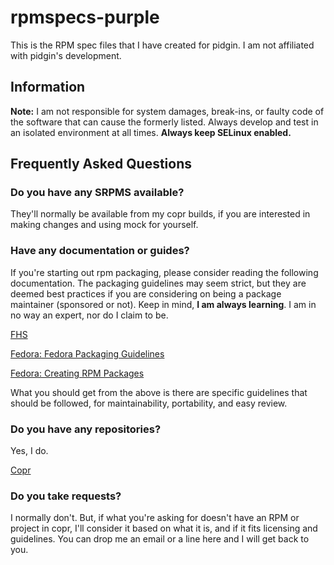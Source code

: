 # rpmspecs-purple

This is the RPM spec files that I have created for pidgin. I am not affiliated with pidgin's development.

## Information

**Note:** I am not responsible for system damages, break-ins, or faulty code of the software that can cause the formerly listed. Always develop and test in an isolated environment at all times. **Always keep SELinux enabled.**

## Frequently Asked Questions

### Do you have any SRPMS available?

They'll normally be available from my copr builds, if you are interested in making changes and using mock for yourself.

### Have any documentation or guides?

If you're starting out rpm packaging, please consider reading the following documentation. The packaging guidelines may seem strict, but they are deemed best practices if you are considering on being a package maintainer (sponsored or not). Keep in mind, **I am always learning**. I am in no way an expert, nor do I claim to be.

[FHS](http://www.pathname.com/fhs/)

[Fedora: Fedora Packaging Guidelines](https://docs.fedoraproject.org/en-US/packaging-guidelines/)

[Fedora: Creating RPM Packages](https://docs.fedoraproject.org/en-US/package-maintainers/Packaging_Tutorial_GNU_Hello/)

What you should get from the above is there are specific guidelines that should be followed, for maintainability, portability, and easy review.

### Do you have any repositories?

Yes, I do.

[Copr](https://copr.fedorainfracloud.org/coprs/nalika/)

### Do you take requests?

I normally don't. But, if what you're asking for doesn't have an RPM or project in copr, I'll consider it based on what it is, and if it fits licensing and guidelines. You can drop me an email or a line here and I will get back to you.
